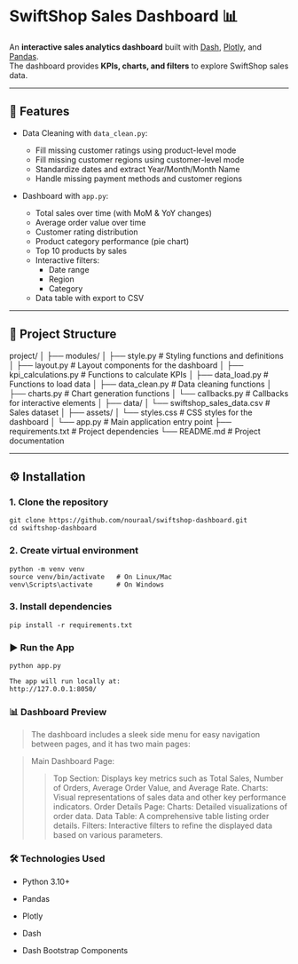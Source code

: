 # SwiftShop Sales Dashboard 📊

An **interactive sales analytics dashboard** built with [Dash](https://dash.plotly.com/), [Plotly](https://plotly.com/python/), and [Pandas](https://pandas.pydata.org/).  
The dashboard provides **KPIs, charts, and filters** to explore SwiftShop sales data.

---

## 🚀 Features

- Data Cleaning with `data_clean.py`:
  - Fill missing customer ratings using product-level mode
  - Fill missing customer regions using customer-level mode
  - Standardize dates and extract Year/Month/Month Name
  - Handle missing payment methods and customer regions

- Dashboard with `app.py`:
  - Total sales over time (with MoM & YoY changes)
  - Average order value over time
  - Customer rating distribution
  - Product category performance (pie chart)
  - Top 10 products by sales
  - Interactive filters:
    - Date range
    - Region
    - Category
  - Data table with export to CSV

---

## 📂 Project Structure

project/
│
├── modules/
│   ├── style.py             # Styling functions and definitions
│   ├── layout.py            # Layout components for the dashboard
│   ├── kpi_calculations.py  # Functions to calculate KPIs
│   ├── data_load.py         # Functions to load data
│   ├── data_clean.py        # Data cleaning functions
│   ├── charts.py            # Chart generation functions
│   └── callbacks.py         # Callbacks for interactive elements
│
├── data/
│   └── swiftshop_sales_data.csv # Sales dataset
│
├── assets/
│   └── styles.css          # CSS styles for the dashboard
│
└── app.py               # Main application entry point
├── requirements.txt  # Project dependencies
└── README.md         # Project documentation

---

## ⚙️ Installation

### 1. Clone the repository
```
git clone https://github.com/nouraal/swiftshop-dashboard.git
cd swiftshop-dashboard
```
### 2. Create virtual environment
```
python -m venv venv
source venv/bin/activate   # On Linux/Mac
venv\Scripts\activate      # On Windows
```
### 3. Install dependencies
```
pip install -r requirements.txt
```
### ▶️ Run the App
```
python app.py

The app will run locally at:
http://127.0.0.1:8050/
```
### 📊 Dashboard Preview
>The dashboard includes a sleek side menu for easy navigation between pages, and it has two main pages:

> Main Dashboard Page:
>> Top Section: Displays key metrics such as Total Sales, Number of Orders, Average Order Value, and Average Rate.
>> Charts: Visual representations of sales data and other key performance indicators.
> Order Details Page:
>>Charts: Detailed visualizations of order data.
>>Data Table: A comprehensive table listing order details.
>>Filters: Interactive filters to refine the displayed data based on various parameters.

###  🛠️ Technologies Used
* Python 3.10+
* Pandas
* Plotly
* Dash

* Dash Bootstrap Components

